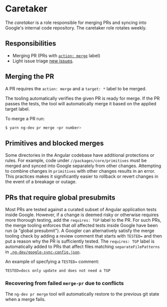 # Caretaker

The *caretaker* is a role responsible for merging PRs and syncing into Google's
internal code repository. The caretaker role rotates weekly.

## Responsibilities

- Merging PR (PRs with [`action: merge`](https://github.com/angular/angular/pulls?q=is%3Aopen+is%3Apr+label%3A%22action%3A+merge%22) label)
- Light issue triage [new issues](https://github.com/angular/angular/issues?q=is%3Aopen+is%3Aissue+no%3Alabel).

## Merging the PR

A PR requires the `action: merge` and a `target: *` label to be merged.

The tooling automatically verifies the given PR is ready for merge. If the PR passes the tests, the
tool will automatically merge it based on the applied target label.

To merge a PR run:

```sh
$ yarn ng-dev pr merge <pr number>
```

## Primitives and blocked merges

Some directories in the Angular codebase have additional protections or rules. For example, code
under `//packages/core/primitives` must be merged and synced into Google separately from other
changes. Attempting to combine changes in `primitives` with other changes results in an error. This
practices makes it significantly easier to rollback or revert changes in the event of a breakage or
outage.

## PRs that require global presubmits

Most PRs are tested against a curated subset of Angular application tests inside Google. However,
if a change is deemed risky or otherwise requires more thorough testing, add the `requires: TGP`
label to the PR. For such PRs, the merge tooling enforces that _all_ affected tests inside Google
have been run (a "global presubmit"). A Googler can alternatively satisfy the merge tooling check by
adding a review comment that starts with `TESTED=` and then put a reason why the PR is sufficiently
tested. The `requires: TGP` label is automatically added to PRs that affect files
matching `separateFilePatterns` in [`.ng-dev/google-sync-config.json`](https://github.com/angular/angular/blob/main/.ng-dev/google-sync-config.json).

An example of specfying a `TESTED=` comment:
```
TESTED=docs only update and does not need a TGP
```

### Recovering from failed `merge-pr` due to conflicts

The `ng-dev pr merge` tool will automatically restore to the previous git state when a merge fails.

